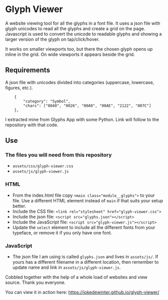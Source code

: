 # Glyph Viewer

A website viewing tool for all the glyphs in a font file. It uses a json file with glyph unicodes to read all the glyphs and create a grid on the page. Javascript is used to convert the unicode to readable glyphs and showing a larger version of the glyph on tap/click/hover.

It works on smaller viewports too, but there the chosen glyph opens up inline in the grid. On wide viewports it appears beside the grid.

## Requirements

A json file with unicodes divided into categories (uppercase, lowercase, figures, etc.).

```
	{
		"category": "Symbol", 
		"chars": ["0040", "0026", "00A9", "00AE", "2122", "007C"]
	}, 
```

I extracted mine from Glyphs App with some Python. Link will follow to the repository with that code.

## Use

### The files you will need from this repository
- `assets/css/glyph-viewer.css`
- `assets/js/glyph-viewer.js` 

### HTML
- From the index.html file copy `<main class="module__glyphs">` to your file. Use a different HTML element instead of `main` if that suits your setup better.
- Include the CSS file: `<link rel="stylesheet" href="glyph-viewer.css">`
- Include the json file: `<script src="glyphs.json"></script>`
- Include the JavaScript file: `<script src="glyph-viewer.js"></script>`
- Update the `select` element to include all the different fonts from your typeface, or remove it if you only have one font.

### JavaScript
- The json file I am using is called `glyphs.json` and lives in `assets/js/`. If yours has a different filename in a different location, then remember to update name and link in `assets/js/glyph-viewer.js`. 


Cobbled together with the help of a whole load of websites and view source. Thank you everyone. 

You can view it in action here: https://jokedewinter.github.io/glyph-viewer/

 
